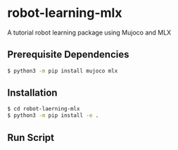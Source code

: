 # robot-learning-mlx

A tutorial robot learning package using Mujoco and MLX


## Prerequisite Dependencies

```bash
$ python3 -m pip install mujoco mlx
```

## Installation

```bash
$ cd robot-laerning-mlx
$ python3 -m pip install -e .
```

## Run Script

